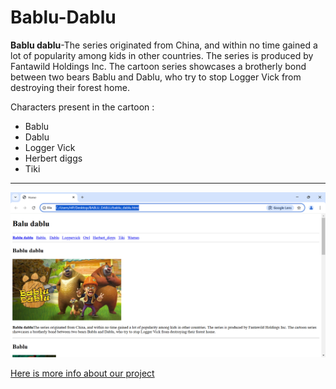 # Bablu-Dablu

**Bablu dablu**-The series originated from China, and within no time gained a lot of popularity among kids in other countries. The series is produced by Fantawild Holdings Inc. The cartoon series showcases a brotherly bond between two bears  Bablu and Dablu, who try to stop Logger Vick from destroying their forest home.

Characters present in the cartoon :
- Bablu
- Dablu
- Logger Vick
- Herbert diggs
- Tiki
---
![Bablu Dablu](./Images/Screenshot%202025-02-08%20025913.png)

[Here is more info about our project](https://github.com/Pratikshawatmode/Bablu-dablu-cartoon)

